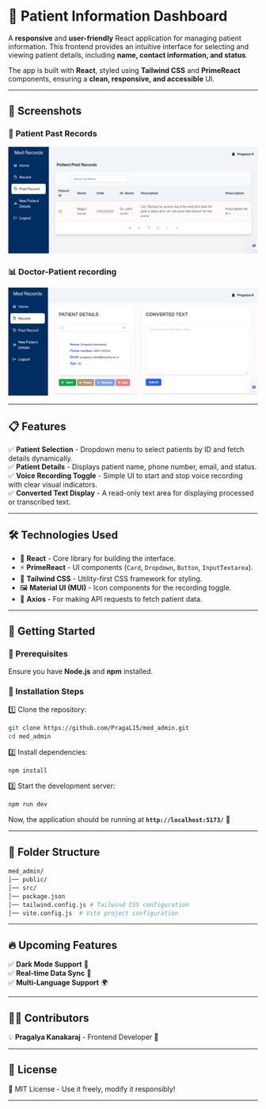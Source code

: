 # 🏥 Patient Information Dashboard  

A **responsive** and **user-friendly** React application for managing patient information. This frontend provides an intuitive interface for selecting and viewing patient details, including **name, contact information, and status**.  

The app is built with **React**, styled using **Tailwind CSS** and **PrimeReact** components, ensuring a **clean, responsive, and accessible** UI.  

---

## 📸 **Screenshots**
### 🏥 **Patient Past Records**
![Past Records](public/pastRec.png)

### 📊 **Doctor-Patient recording**
![Patient Dashboard](public/record.png)

---

## 📋 **Features**
✅ **Patient Selection** - Dropdown menu to select patients by ID and fetch details dynamically.  
✅ **Patient Details** - Displays patient name, phone number, email, and status.  
✅ **Voice Recording Toggle** - Simple UI to start and stop voice recording with clear visual indicators.  
✅ **Converted Text Display** - A read-only text area for displaying processed or transcribed text.  

---

## 🛠️ **Technologies Used**
- 🚀 **React** - Core library for building the interface.  
- ⚡ **PrimeReact** - UI components (`Card`, `Dropdown`, `Button`, `InputTextarea`).  
- 🎨 **Tailwind CSS** - Utility-first CSS framework for styling.  
- 🖼️ **Material UI (MUI)** - Icon components for the recording toggle.  
- 🔗 **Axios** - For making API requests to fetch patient data.  

---

## 🚀 **Getting Started**
### **🔹 Prerequisites**
Ensure you have **Node.js** and **npm** installed.  

### **🔹 Installation Steps**
1️⃣ Clone the repository:  
```bash
git clone https://github.com/PragaL15/med_admin.git
cd med_admin
```
2️⃣ Install dependencies:  
```bash
npm install
```
3️⃣ Start the development server:  
```bash
npm run dev
```
Now, the application should be running at **`http://localhost:5173/`** 🚀  

---

## 📌 **Folder Structure**
```sh
med_admin/
│── public/        
│── src/          
│── package.json  
│── tailwind.config.js # Tailwind CSS configuration
│── vite.config.js  # Vite project configuration
```
---

## 🔥 **Upcoming Features**
✅ **Dark Mode Support** 🌙  
✅ **Real-time Data Sync** 🔄  
✅ **Multi-Language Support** 🌍  

---

## 👨‍💻 **Contributors**
💡 **Pragalya Kanakaraj** - Frontend Developer 🚀  

---

## 📝 **License**
📜 MIT License - Use it freely, modify it responsibly!  

---
